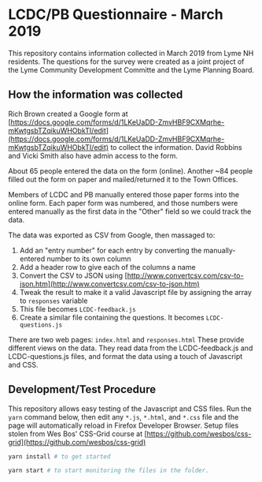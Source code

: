 # LCDC/PB Questionnaire - March 2019

This repository contains information collected in March 2019 from Lyme NH residents. 
The questions for the survey were created as a joint project of the Lyme Community Development Committe and the Lyme Planning Board.

## How the information was collected

Rich Brown created a Google form at [https://docs.google.com/forms/d/1LKeUaDD-ZmvHBF9CXMqrhe-mKwtgsbTZqikuWHObkTI/edit](https://docs.google.com/forms/d/1LKeUaDD-ZmvHBF9CXMqrhe-mKwtgsbTZqikuWHObkTI/edit) to collect the information. 
David Robbins and Vicki Smith also have admin access to the form.

About 65 people entered the data on the form (online). 
Another ~84 people filled out the form on paper and mailed/returned it to the Town Offices.

Members of LCDC and PB manually entered those paper forms into the online form. 
Each paper form was numbered, and those numbers were entered manually as the first data in the "Other" field so we could track the data.

The data was exported as CSV from Google, then massaged to:

1. Add an "entry number" for each entry by converting the manually-entered number to its own column
3. Add a header row to give each of the columns a name
4. Convert the CSV to JSON using [http://www.convertcsv.com/csv-to-json.htm](http://www.convertcsv.com/csv-to-json.htm)
5. Tweak the result to make it a valid Javascript file by assigning the array to `responses` variable
5. This file becomes `LCDC-feedback.js`
6. Create a similar file containing the questions. It becomes `LCDC-questions.js`

There are two web pages: `index.html` and `responses.html` 
These provide different views on the data. 
They read data from the LCDC-feedback.js and LCDC-questions.js files, and format the data using a touch of Javascript and CSS.

## Development/Test Procedure

This repository allows easy testing of the Javascript and CSS files. 
Run the `yarn` command below, then edit any `*.js`, `*.html`, and `*.css` file and the page will automatically reload in Firefox Developer Browser.
Setup files stolen from Wes Bos' CSS-Grid course at 
[https://github.com/wesbos/css-grid](https://github.com/wesbos/css-grid)

``` sh
yarn install # to get started

yarn start # to start monitoring the files in the folder.
```
